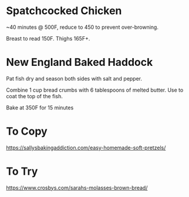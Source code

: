 # Spatchcocked Chicken
~40 minutes @ 500F, reduce to 450 to prevent over-browning.

Breast to read 150F. Thighs 165F+.

# New England Baked Haddock
Pat fish dry and season both sides with salt and pepper.

Combine 1 cup bread crumbs with 6 tablespoons of melted butter. Use to coat the top of the fish.

Bake at 350F for 15 minutes

# To Copy
https://sallysbakingaddiction.com/easy-homemade-soft-pretzels/

# To Try
https://www.crosbys.com/sarahs-molasses-brown-bread/ 
